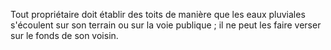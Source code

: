   
 Tout propriétaire doit établir des toits de manière que les eaux pluviales s'écoulent sur son terrain ou sur la voie publique ; il ne peut les faire verser sur le fonds de son voisin.  

  
